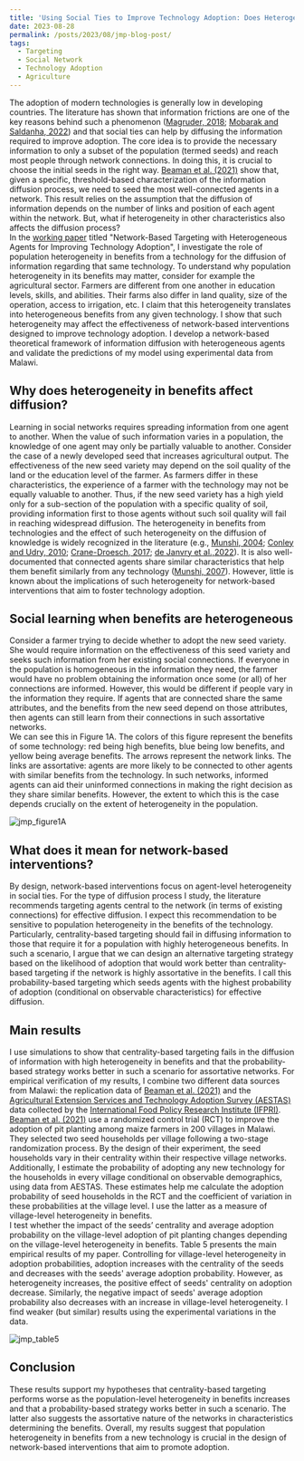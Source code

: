 ```yaml
---
title: 'Using Social Ties to Improve Technology Adoption: Does Heterogeneity Matter?'
date: 2023-08-28
permalink: /posts/2023/08/jmp-blog-post/
tags:
  - Targeting
  - Social Network
  - Technology Adoption
  - Agriculture
---
```


The adoption of modern technologies is generally low in developing countries. The literature has shown that information frictions are one of the key reasons behind such a phenomenon ([Magruder, 2018](https://www.annualreviews.org/doi/abs/10.1146/annurev-resource-100517-023202); [Mobarak and Saldanha, 2022](https://www.nature.com/articles/s41562-022-01323-9)) and that social ties can help by diffusing the information required to improve adoption. The core idea is to provide the necessary information to only a subset of the population (termed seeds) and reach most people through network connections. In doing this, it is crucial to choose the initial seeds in the right way. [Beaman et al. (2021)](https://www.aeaweb.org/articles?id=10.1257/aer.20200295) show that, given a specific, threshold-based characterization of the information diffusion process, we need to seed the most well-connected agents in a network. This result relies on the assumption that the diffusion of information depends on the number of links and position of each agent within the network. But, what if heterogeneity in other characteristics also affects the diffusion process?    
In the [working paper](https://www.aranyachakraborty.com/files/pdf/Network-Based%20Targeting%20with%20Heterogeneous%20Agents%20for%20Improving%20Technology%20Adoption.pdf) titled "Network-Based Targeting with Heterogeneous Agents for Improving Technology Adoption", I investigate the role of population heterogeneity in benefits from a technology for the diffusion of information regarding that same technology. To understand why population heterogeneity in its benefits may matter, consider for example the agricultural sector. Farmers are different from one another in education levels, skills, and abilities. Their farms also differ in land quality, size of the operation, access to irrigation, etc. I claim that this heterogeneity translates into heterogeneous benefits from any given technology. I show that such heterogeneity may affect the effectiveness of network-based interventions designed to improve technology adoption. I develop a network-based theoretical framework of information diffusion with heterogeneous agents and validate the predictions of my model using experimental data from Malawi.

Why does heterogeneity in benefits affect diffusion?
------
Learning in social networks requires spreading information from one agent to another. When the value of such information varies in a population, the knowledge of one agent may only be partially valuable to another. Consider the case of a newly developed seed that increases agricultural output. The effectiveness of the new seed variety may depend on the soil quality of the land or the education level of the farmer. As farmers differ in these characteristics, the experience of a farmer with the technology may not be equally valuable to another. Thus, if the new seed variety has a high yield only for a sub-section of the population with a specific quality of soil, providing information first to those agents without such soil quality will fail in reaching widespread diffusion. The heterogeneity in benefits from technologies and the effect of such heterogeneity on the diffusion of knowledge is widely recognized in the literature (e.g., [Munshi, 2004](https://www.sciencedirect.com/science/article/abs/pii/S0304387803001342); [Conley and Udry, 2010](https://www.aeaweb.org/articles?id=10.1257/aer.100.1.35); [Crane-Droesch, 2017](https://onlinelibrary.wiley.com/doi/abs/10.1093/ajae/aax090); [de Janvry et al.,2022](https://www.povertyactionlab.org/sites/default/files/research-paper/SeedingTheSeeds.pdf)). It is also well-documented that connected agents share similar characteristics that help them benefit similarly from any technology ([Munshi, 2007](https://www.sciencedirect.com/science/article/abs/pii/S157344710704048X)). However, little is known about the implications of such heterogeneity for network-based interventions that aim to foster technology adoption.

Social learning when benefits are heterogeneous
------

Consider a farmer trying to decide whether to adopt the new seed variety. She would require information on the effectiveness of this seed variety and seeks such information from her existing social connections. If everyone in the population is homogeneous in the information they need, the farmer would have no problem obtaining the information once some (or all) of her connections are informed. However, this would be different if people vary in the information they require. If agents that are connected share the same attributes, and the benefits from the new seed depend on those attributes, then agents can still learn from their connections in such assortative networks.  
We can see this in Figure 1A. The colors of this figure represent the benefits of some technology: red being high benefits, blue being low benefits, and yellow being average benefits. The arrows represent the network links. The links are assortative: agents are more likely to be connected to other agents with similar benefits from the technology. In such networks, informed agents can aid their uninformed connections in making the right decision as they share similar benefits. However, the extent to which this is the case depends crucially on the extent of heterogeneity in the population.

![jmp_figure1A](https://github.com/aranyac/aranyac.github.io/assets/92124904/c76ab93c-b3f4-4ea4-8e80-9a8ae068d819)



What does it mean for network-based interventions?
------

By design, network-based interventions focus on agent-level heterogeneity in social ties. For the type of diffusion process I study, the literature recommends targeting agents central to the network (in terms of existing connections) for effective diffusion. I expect this recommendation to be sensitive to population heterogeneity in the benefits of the technology. Particularly, centrality-based targeting should fail in diffusing information to those that require it for a population with highly heterogeneous benefits. In such a scenario, I argue that we can design an alternative targeting strategy based on the likelihood of adoption that would work better than centrality-based targeting if the network is highly assortative in the benefits. I call this probability-based targeting which seeds agents with the highest probability of adoption (conditional on observable characteristics) for effective diffusion.

Main results 
------

I use simulations to show that centrality-based targeting fails in the diffusion of information with high heterogeneity in benefits and that the probability-based strategy works better in such a scenario for assortative networks. For empirical verification of my results, I combine two different data sources from Malawi: the replication data of [Beaman et al. (2021)](https://www.aeaweb.org/articles?id=10.1257/aer.20200295) and the [Agricultural Extension Services and Technology Adoption Survey (AESTAS)](https://dataverse.harvard.edu/dataverse/harvard?q=Agricultural%20Extension%20Services%20and%20Technology%20Adoption%20Survey) data collected by the [International Food Policy Research Institute (IFPRI)](https://www.ifpri.org).  
[Beaman et al. (2021)](https://www.aeaweb.org/articles?id=10.1257/aer.20200295) use a randomized control trial (RCT) to improve the adoption of pit planting among maize farmers in 200 villages in Malawi. They selected two seed households per village following a two-stage randomization process. By the design of their experiment, the seed households vary in their centrality within their respective village networks. Additionally, I estimate the probability of adopting any new technology for the households in every village conditional on observable demographics, using data from AESTAS. These estimates help me calculate the adoption probability of seed households in the RCT and the coefficient of variation in these probabilities at the village level. I use the latter as a measure of village-level heterogeneity in benefits.  
I test whether the impact of the seeds’ centrality and average adoption probability on the village-level adoption of pit planting changes depending on the village-level heterogeneity in benefits. Table 5 presents the main empirical results of my paper. Controlling for village-level heterogeneity in adoption probabilities, adoption increases with the centrality of the seeds and decreases with the seeds' average adoption probability. However, as heterogeneity increases, the positive effect of seeds' centrality on adoption decrease. Similarly, the negative impact of seeds' average adoption probability also decreases with an increase in village-level heterogeneity. I find weaker (but similar) results using the experimental variations in the data.  

![jmp_table5](https://github.com/aranyac/aranyac.github.io/assets/92124904/edc3634a-bc25-422a-aacb-53177212398f)


Conclusion
------

These results support my hypotheses that centrality-based targeting performs worse as the population-level heterogeneity in benefits increases and that a probability-based strategy works better in such a scenario. The latter also suggests the assortative nature of the networks in characteristics determining the benefits. Overall, my results suggest that population heterogeneity in benefits from a new technology is crucial in the design of network-based interventions that aim to promote adoption. 


